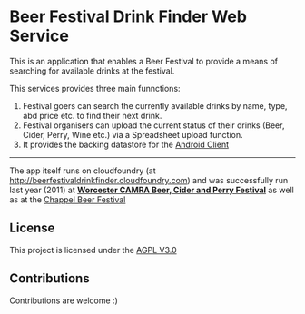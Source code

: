 # Beer Festival Drink Finder Web Service

This is an application that enables a Beer Festival to provide a means of searching for available drinks at the festival.

This services provides three main funnctions:

1. Festival goers can search the currently available drinks by name, type, abd price etc. to find their next drink.
1. Festival organisers can upload the current status of their drinks (Beer, Cider, Perry, Wine etc.) via a Spreadsheet upload function.
1. It provides the backing datastore for the [Android Client](https://github.com/randomcoding/beer-festival-drink-finder-for-android)

----

The app itself runs on cloudfoundry (at http://beerfestivaldrinkfinder.cloudfoundry.com) and was successfully run last year (2011) at 
[**Worcester CAMRA Beer, Cider and Perry Festival**](http://worcesterbeerfest.org.uk) as well as at the 
[Chappel Beer Festival](http://www.chappelbeerfestival.co.uk)

## License
This project is licensed under the [AGPL V3.0](http://www.gnu.org/licenses/agpl-3.0.html)

## Contributions
Contributions are welcome :)

